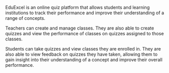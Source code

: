 
EduExcel is an online quiz platform that allows students and learning institutions to track their performance and improve their understanding of a range of concepts. 

Teachers can create and manage classes. They are also able to create quizzes and view the performance of classes on quizzes assigned to those classes.

Students can take quizzes and view classes they are enrolled in. They are also able to view feedback on quizzes they have taken, allowing them to gain insight into their understanding of a concept and improve their overall performance.
